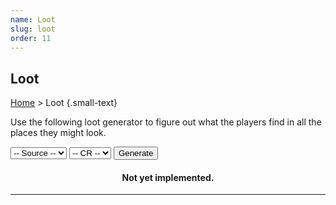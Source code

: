 ```yaml
---
name: Loot
slug: loot
order: 11
---
```

## Loot
[Home](dm-operations-center) > Loot {.small-text}

Use the following loot generator to figure out what the players find in all the places they might look.

<div class="uiControls">
    <select id="selectSource">
        <option value="">-- Source --</option>
        <option value="backpack">Backpack</option>
        <option value="bookcase">Bookcase</option>
        <option value="desk">Desk</option>
        <option value="hoard">Hoard</option>
        <option value="pickpocket">Pickpocket</option>
        <option value="spellbook">Spellbook</option>
        <option value="treasure">Treasure</option>
    </select>
    <select id="selectCR">
        <option value="">-- CR --</option>
        <option value="">0-1</option>
        <option value="">2-4</option>
        <option value="">5-6</option>
        <option value="">7-8</option>
        <option value="">9-10</option>
        <option value="">11-12</option>
        <option value="">13-14</option>
        <option value="">15-16</option>
        <option value="">17-18</option>
        <option value="">19-20</option>
        <option value="">20+</option>
    </select>
    <button id="buttonGenerateLoot" onclick="generateLoot()"> 
        Generate 
    </button> 
</div>


<div class="result">
    <h4 style="text-align:center;">Not yet implemented.</h4>
</div>
<hr/>

